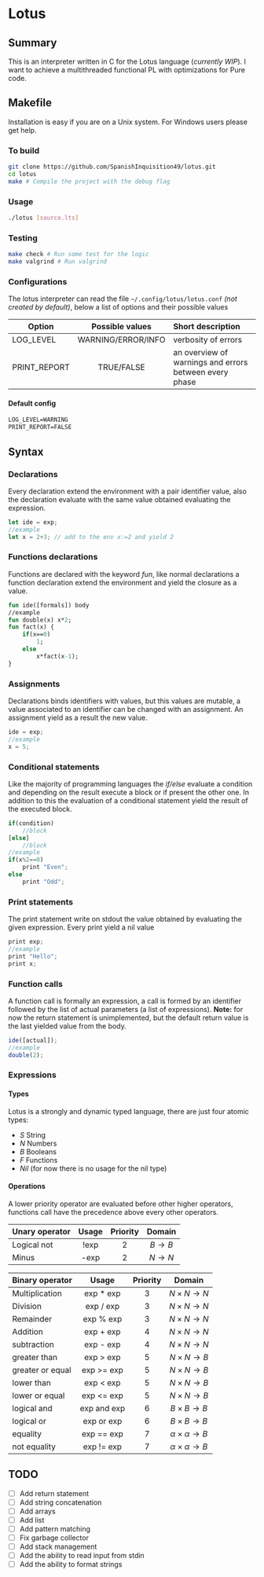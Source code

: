 # Lotus

## Summary

This is an interpreter written in C for the Lotus language (*currently WIP*). I want to achieve a multithreaded functional PL with optimizations for Pure code.

## Makefile

Installation is easy if you are on a Unix system.
For Windows users please get help.

### To build

```bash
git clone https://github.com/SpanishInquisition49/lotus.git
cd lotus
make # Compile the project with the debug flag
```

### Usage

```bash
./lotus [source.lts]
```

### Testing

```bash
make check # Run some test for the logic
make valgrind # Run valgrind
```

### Configurations

The lotus interpreter can read the file ``~/.config/lotus/lotus.conf`` *(not created by default)*, below a list of options and their possible values

|Option|Possible values|Short description|
|------|:-------------:|:----------------|
|LOG_LEVEL|WARNING/ERROR/INFO|verbosity of errors|
|PRINT_REPORT|TRUE/FALSE|an overview of warnings and errors between every phase |

#### Default config

```txt
LOG_LEVEL=WARNING
PRINT_REPORT=FALSE
```

## Syntax

### Declarations

Every declaration extend the environment with a pair identifier value, also the declaration evaluate with the same value obtained evaluating the expression.

```js
let ide = exp;
//example
let x = 2+3; // add to the env x:=2 and yield 2
```

### Functions declarations

Functions are declared with the keyword *fun*, like normal declarations a function declaration extend the environment and yield the closure as a value.

```ml
fun ide([formals]) body
//example
fun double(x) x*2;
fun fact(x) {
    if(x==0)
        1;
    else
        x*fact(x-1);
}
```

### Assignments

Declarations binds identifiers with values, but this values are mutable, a value associated to an identifier can be changed with an assignment. An assignment yield as a result the new value.

```js
ide = exp;
//example
x = 5;
```

### Conditional statements

Like the majority of programming languages the *if/else* evaluate a condition and depending on the result execute a block or if present the other one. In addition to this the evaluation of a conditional statement yield the result of the executed block.

```js
if(condition)
    //block
[else]
    //block
//example
if(x%2==0)
    print "Even";
else
    print "Odd";

```

### Print statements

The print statement write on stdout the value obtained by evaluating the given expression. Every print yield a nil value

```js
print exp;
//example
print "Hello";
print x;
```

### Function calls

A function call is formally an expression, a call is formed by an identifier followed by the list of actual parameters (a list of expressions). **Note:** for now the return statement is unimplemented, but the default return value is the last yielded value from the body.

```js
ide([actual]);
//example
double(2);
```

### Expressions

#### Types

Lotus is a strongly and dynamic typed language, there are just four atomic types:

* $S$ String
* $N$ Numbers
* $B$ Booleans
* $F$ Functions
* $Nil$ (for now there is no usage for the nil type)

#### Operations

A lower priority operator are evaluated before other higher operators, functions call have the precedence above every other operators.

| Unary operator | Usage | Priority | Domain |
|----------------|:-----:|:--------:|:------:|
| Logical not    | !exp  | 2        | $B\to B$
| Minus          | -exp  | 2        | $N\to N$

| Binary operator |   Usage    | Priority | Domain |
|-----------------|:----------:|:--------:|:------:|
| Multiplication  | exp * exp  | 3        | $N\times N\to N$
| Division        | exp / exp  | 3        | $N\times N\to N$
| Remainder       | exp % exp  | 3        | $N\times N\to N$
| Addition        | exp + exp  | 4        | $N\times N\to N$
| subtraction     | exp - exp  | 4        | $N\times N\to N$
| greater than    | exp > exp  | 5        | $N\times N\to B$
| greater or equal| exp >= exp | 5        | $N\times N\to B$
| lower than      | exp < exp  | 5        | $N\times N\to B$
| lower or equal  | exp <= exp | 5        | $N\times N\to B$
| logical and     | exp and exp| 6        | $B\times B\to B$
| logical or      | exp or exp | 6        | $B\times B\to B$
| equality        | exp == exp | 7        | $\alpha\times\alpha\to B$
| not equality    | exp != exp | 7        | $\alpha\times\alpha\to B$

## TODO

* [ ] Add return statement
* [ ] Add string concatenation
* [ ] Add arrays
* [ ] Add list
* [ ] Add pattern matching
* [ ] Fix garbage collector
* [ ] Add stack management
* [ ] Add the ability to read input from stdin
* [ ] Add the ability to format strings

